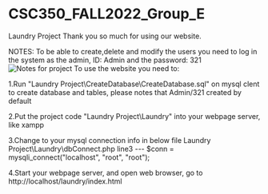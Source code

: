 # CSC350_FALL2022_Group_E
Laundry Project
Thank you so much for using our website.


NOTES: To be able to create,delete and modify the users you need to log in the system as the admin, ID: Admin and the password: 321
![Notes for project](https://user-images.githubusercontent.com/80984930/206946864-d653cb65-1fd1-4476-924f-c5323f939dce.jpg)
To use the website you need to: 

1.Run "Laundry Project\CreateDatabase\CreateDatabase.sql" on mysql clent to create database and tables, please notes that Admin/321 created by default

2.Put the project code "Laundry Project\Laundry" into your webpage server, like xampp


3.Change to your mysql connection info in below file
  Laundry Project\Laundry\dbConnect.php
  line3   ---   $conn = mysqli_connect("localhost", "root", "root"); 
  
4.Start your webpage server, and open web browser, go to http://localhost/laundry/index.html
